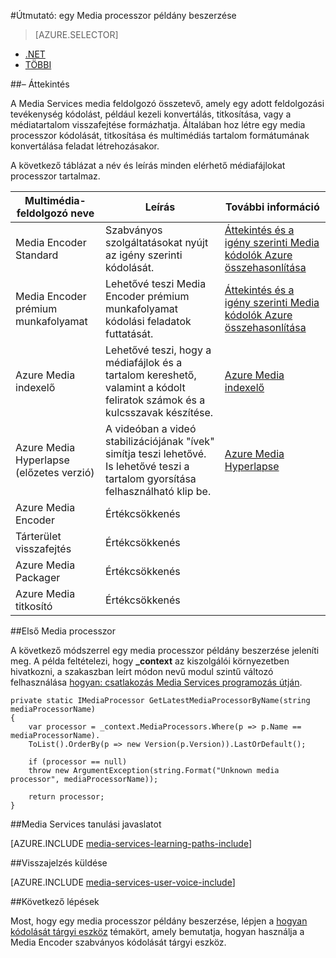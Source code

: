 <properties 
    pageTitle="Hogyan hozhat létre egy Media processzor |} Microsoft Azure" 
    description="Megtudhatja, hogyan hozhat létre kódolását, formátum konvertálni, titkosítása vagy médiatartalom visszafejteni az Azure Media Services media feldolgozó összetevő. Mintakódok írt C#, és használja a Media Services SDK .NET." 
    services="media-services" 
    documentationCenter="" 
    authors="juliako" 
    manager="erikre" 
    editor=""/>

<tags 
    ms.service="media-services" 
    ms.workload="media" 
    ms.tgt_pltfrm="na" 
    ms.devlang="na" 
    ms.topic="article" 
    ms.date="09/26/2016" 
    ms.author="juliako"/>


#<a name="how-to-get-a-media-processor-instance"></a>Útmutató: egy Media processzor példány beszerzése

> [AZURE.SELECTOR]
- [.NET](media-services-get-media-processor.md)
- [TÖBBI](media-services-rest-get-media-processor.md)


##<a name="overview"></a>– Áttekintés

A Media Services media feldolgozó összetevő, amely egy adott feldolgozási tevékenység kódolást, például kezeli konvertálás, titkosítása, vagy a médiatartalom visszafejtése formázhatja. Általában hoz létre egy media processzor kódolását, titkosítása és multimédiás tartalom formátumának konvertálása feladat létrehozásakor.

A következő táblázat a név és leírás minden elérhető médiafájlokat processzor tartalmaz.

Multimédia-feldolgozó neve|Leírás|További információ
---|---|---
Media Encoder Standard|Szabványos szolgáltatásokat nyújt az igény szerinti kódolását. |[Áttekintés és a igény szerinti Media kódolók Azure összehasonlítása](media-services-encode-asset.md)
Media Encoder prémium munkafolyamat|Lehetővé teszi Media Encoder prémium munkafolyamat kódolási feladatok futtatását.|[Áttekintés és a igény szerinti Media kódolók Azure összehasonlítása](media-services-encode-asset.md)
Azure Media indexelő| Lehetővé teszi, hogy a médiafájlok és a tartalom kereshető, valamint a kódolt feliratok számok és a kulcsszavak készítése.|[Azure Media indexelő](media-services-index-content.md)
Azure Media Hyperlapse (előzetes verzió)|A videóban a videó stabilizációjának "ívek" simítja teszi lehetővé. Is lehetővé teszi a tartalom gyorsítása felhasználható klip be.|[Azure Media Hyperlapse](media-services-hyperlapse-content.md)
Azure Media Encoder|Értékcsökkenés
Tárterület visszafejtés| Értékcsökkenés|
Azure Media Packager|Értékcsökkenés|
Azure Media titkosító|Értékcsökkenés|

##<a name="get-media-processor"></a>Első Media processzor

A következő módszerrel egy media processzor példány beszerzése jeleníti meg. A példa feltételezi, hogy **_context** az kiszolgálói környezetben hivatkozni, a szakaszban leírt módon nevű modul szintű változó felhasználása [hogyan: csatlakozás Media Services programozás útján](media-services-dotnet-connect-programmatically.md).

    private static IMediaProcessor GetLatestMediaProcessorByName(string mediaProcessorName)
    {
        var processor = _context.MediaProcessors.Where(p => p.Name == mediaProcessorName).
        ToList().OrderBy(p => new Version(p.Version)).LastOrDefault();
        
        if (processor == null)
        throw new ArgumentException(string.Format("Unknown media processor", mediaProcessorName));
        
        return processor;
    }


##<a name="media-services-learning-paths"></a>Media Services tanulási javaslatot

[AZURE.INCLUDE [media-services-learning-paths-include](../../includes/media-services-learning-paths-include.md)]

##<a name="provide-feedback"></a>Visszajelzés küldése

[AZURE.INCLUDE [media-services-user-voice-include](../../includes/media-services-user-voice-include.md)]

##<a name="next-steps"></a>Következő lépések

Most, hogy egy media processzor példány beszerzése, lépjen a [hogyan kódolását tárgyi eszköz](media-services-dotnet-encode-with-media-encoder-standard.md) témakört, amely bemutatja, hogyan használja a Media Encoder szabványos kódolását tárgyi eszköz.


